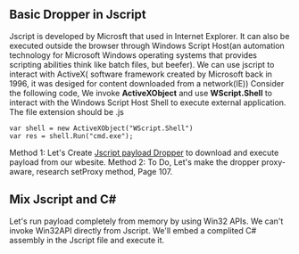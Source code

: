 ## Basic Dropper in Jscript
Jscript is developed by Microsft that used in Internet Explorer. It can also be executed outside the browser through Windows Script Host(an automation technology for Microsoft Windows operating systems that provides scripting abilities think like batch files, but beefer).
We can use jscript to interact with ActiveX( software framework created by Microsoft back in 1996, it was desiged for content downloaded from a network(IE)) Consider the following code, We invoke **ActiveXObject** and use **WScript.Shell** to interact with the Windows Script Host Shell to execute external application. The file extension should be .js

```
var shell = new ActiveXObject("WScript.Shell")
var res = shell.Run("cmd.exe");
```

Method 1: Let's Create [Jscript payload Dropper](/ClientSideWithWindowsScriptHost/JscriptPayloadDropper.js) to download and execute payload from our wbesite.
Method 2: To Do, Let's make the dropper proxy-aware, research setProxy method, Page 107.

## Mix Jscript and C#
Let's run payload completely from memory by using Win32 APIs. We can't invoke Win32API directly from Jscript. We'll embed a complited C# assembly in the Jscript file and execute it.
